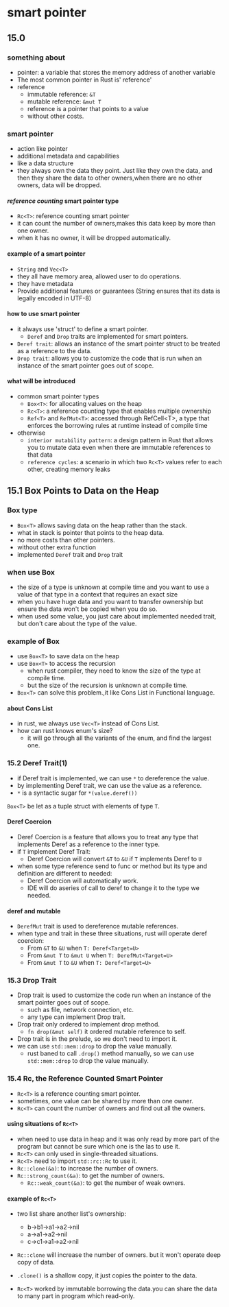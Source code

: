 # smart pointer

## 15.0

### something about

- pointer: a variable that stores the memory address of another variable
- The most common pointer in Rust is' reference'
- reference
  - immutable reference: `&T`
  - mutable reference: `&mut T`
  - reference is a pointer that points to a value
  - without other costs.

### smart pointer

- action like pointer
- additional metadata and capabilities
- like a data structure
- they always own the data they point. Just like they own the data, and then they share the data to other owners,when
there are no other owners, data will be dropped.

#### ***reference counting*** smart pointer type

- `Rc<T>`: reference counting smart pointer
- it can count the number of owners,makes this data keep by more than one owner.
- when it has no owner, it will be dropped automatically.

#### example of a smart pointer

- `String` and `Vec<T>`
- they all have memory area, allowed user to do operations.
- they have metadata
- Provide additional features or guarantees (String ensures that its data is legally encoded in UTF-8)

#### how to use smart pointer

- it always use 'struct' to define a smart pointer.
  - `Deref` and `Drop` traits are implemented for smart pointers.
- `Deref trait`: allows an instance of the smart pointer struct to be treated as a reference to the data.
- `Drop trait`: allows you to customize the code that is run when an instance of the smart pointer goes out of scope.

#### what will be introduced
- common smart pointer types
  - `Box<T>`: for allocating values on the heap
  - `Rc<T>`: a reference counting type that enables multiple ownership
  - `Ref<T>` and `RefMut<T>`: accessed through RefCell\<T>, a type that enforces the borrowing rules at runtime instead of compile time
- otherwise
  - `interior mutability pattern`: a design pattern in Rust that allows you to mutate data even when there are immutable references to that data
  - `reference cycles`: a scenario in which two `Rc<T>` values refer to each other, creating memory leaks

## 15.1 Box<T> Points to Data on the Heap

### Box<T> type

- `Box<T>` allows saving data on the heap rather than the stack.
- what in stack is pointer that points to the heap data.
- no more costs than other pointers.
- without other extra function
- implemented `Deref` trait and `Drop` trait

### when use Box<T>

- the size of a type is unknown at compile time and you want to use a value of that type in a context that requires an exact size
- when you have huge data and you want to transfer ownership but ensure the data won't be copied when you do so.
- when used some value, you just care about implemented needed trait, but don't care about the type of the value.

### example of Box<T>

- use `Box<T>`  to save data on the heap
- use `Box<T>` to access the recursion
  - when rust compiler, they need to know the size of the type at compile time.
  - but the size of the recursion is unknown at compile time.
- `Box<T>` can solve this problem.,it like Cons List in Functional language.

#### about Cons List

- in rust, we always use `Vec<T>` instead of Cons List.
- how can rust knows enum's size?
  - it will go through all the variants of the enum, and find the largest one.

### 15.2 Deref Trait(1)

- if Deref trait is implemented, we can use `*` to dereference the value.
- by implementing Deref trait, we can use the value as a reference.
- `*` is a syntactic sugar for `*(value.deref())`

`Box<T>` be let as a tuple struct with elements of type `T`.

#### Deref Coercion

- Deref Coercion is a feature that allows you to treat any type that implements Deref as a reference to the inner type.
- if `T` implement Deref Trait:
  - Deref Coercion will convert `&T` to `&U` if `T` implements Deref to `U`
- when some type reference send to func or method but its type and definition are different to needed:
  - Deref Coercion will automatically work.
  - IDE will do aseries of call to deref to change it to the type we needed.

#### deref and mutable

- `DerefMut` trait is used to dereference mutable references.
- when type and trait in these three situations, rust will operate deref coercion:
  - From `&T` to `&U` when `T: Deref<Target=U>`
  - From `&mut T` to `&mut U` when `T: DerefMut<Target=U>`
  - From `&mut T` to `&U` when `T: Deref<Target=U>`

### 15.3 Drop Trait

- Drop trait is used to customize the code run when an instance of the smart pointer goes out of scope.
  - such as file, network connection, etc.
  - any type can implement Drop trait.
- Drop trait only ordered to implement drop method.
  - `fn drop(&mut self)` it ordered mutable reference to self.
- Drop trait is in the prelude, so we don't need to import it.
- we can use `std::mem::drop` to drop the value manually.
  - rust baned to call `.drop()` method manually, so we can use `std::mem::drop` to drop the value manually.

### 15.4 Rc<T>, the Reference Counted Smart Pointer

- `Rc<T>` is a reference counting smart pointer.
- sometimes, one value can be shared by more than one owner.
- `Rc<T>` can count the number of owners and find out all the owners.

#### using situations of `Rc<T>`

- when need to use data in heap and it was only read by more part of the program but cannot be sure which one is the las
to use it.
- `Rc<T>` can only used in single-threaded situations.
- `Rc<T>` need to import `std::rc::Rc` to use it.
- `Rc::clone(&a)`: to increase the number of owners.
- `Rc::strong_count(&a)`: to get the number of owners.
  - `Rc::weak_count(&a)`: to get the number of weak owners.

#### example of `Rc<T>`

- two list share another list's ownership:
  - b->b1->a1->a2->nil
  - a->a1->a2->nil
  - c->c1->a1->a2->nil

- `Rc::clone` will increase the number of owners. but it won't operate deep copy of data.
- `.clone()` is a shallow copy, it just copies the pointer to the data.

- `Rc<T>` worked by immutable borrowing the data.you can share the data to many part in program which read-only.